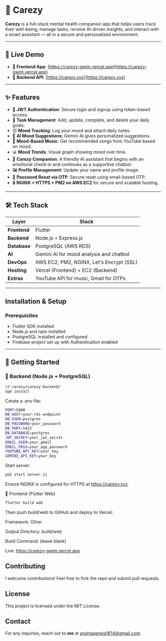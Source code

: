 # 🌿 Carezy

**Carezy** is a full-stack mental health companion app that helps users track their well-being, manage tasks, receive AI-driven insights, and interact with a smart assistant — all in a secure and personalized environment.

---

## 🔗 Live Demo

- 🧠 **Frontend App**: [https://carezy-gwim.vercel.app](https://carezy-gwim.vercel.app)
- 🔐 **Backend API**: [https://carezy.xyz](https://carezy.xyz)

---

## ✨ Features

- 🔐 **JWT Authentication**: Secure login and signup using token-based access.
- 📅 **Task Management**: Add, update, complete, and delete your daily goals.
- 😊 **Mood Tracking**: Log your mood and attach daily notes.
- 🤖 **AI Mood Suggestions**: Gemini AI gives personalized suggestions.
- 🎵 **Mood-Based Music**: Get recommended songs from YouTube based on mood.
- 📊 **Mood Trends**: Visual graph showing mood over time.
- 💬 **Carezy Companion**: A friendly AI assistant that begins with an emotional check-in and continues as a supportive chatbot.
- 🖼️ **Profile Management**: Update your name and profile image.
- 📧 **Password Reset via OTP**: Secure reset using email-based OTP.
- 🔒 **NGINX + HTTPS + PM2 on AWS EC2** for secure and scalable hosting.

---

## 🛠️ Tech Stack

| Layer       | Stack                                       |
|-------------|---------------------------------------------|
| **Frontend**| Flutter                                     |
| **Backend** | Node.js + Express.js                        |
| **Database**| PostgreSQL (AWS RDS)                        |
| **AI**      | Gemini AI for mood analysis and chatbot     |
| **DevOps**  | AWS EC2, PM2, NGINX, Let's Encrypt (SSL)    |
| **Hosting** | Vercel (Frontend) + EC2 (Backend)           |
| **Extras**  | YouTube API for music, Gmail for OTPs       |

---

## Installation & Setup
### Prerequisites
- Flutter SDK installed
- Node.js and npm installed
- PostgreSQL installed and configured
- Firebase project set up with Authentication enabled


---

## 🚀 Getting Started

### 🔧 Backend (Node.js + PostgreSQL)

```bash
cd carezy/carezy-backend/
npm install
```
Create a .env file:
```bash
PORT=5000
DB_HOST=your-rds-endpoint
DB_USER=postgres
DB_PASSWORD=your_password
DB_PORT=5432
DB_DATABASE=postgres
JWT_SECRET=your_jwt_secret
EMAIL_USER=your_gmail
EMAIL_PASS=your_app_password
YOUTUBE_API_KEY=your_key
GEMINI_API_KEY=your_key
```

Start server:
```bash
pm2 start server.js
```
Ensure NGINX is configured for HTTPS at https://carezy.xyz.

🎯 Frontend (Flutter Web)
```bash
flutter build web
```

Then push build/web to GitHub and deploy to Vercel:

Framework: Other

Output Directory: build/web

Build Command: (leave blank)

Live: https://carezy-gwim.vercel.app

## Contributing
I welcome contributions! Feel free to fork the repo and submit pull requests.

## License
This project is licensed under the MIT License.

## Contact
For any inquiries, reach out to **me** at [anshgagneja1614@gmail.com](mailto:anshgagneja1614@gmail.com).
```
